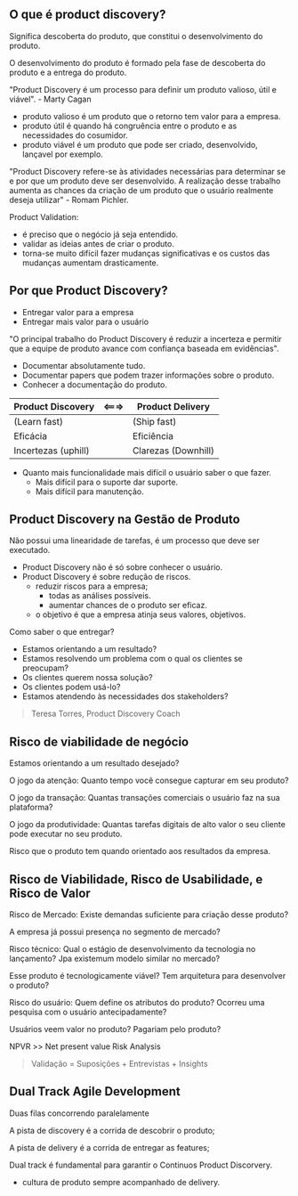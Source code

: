 ## O que é product discovery?
Significa descoberta do produto, que constitui o desenvolvimento do produto.

O desenvolvimento do produto é formado pela fase de descoberta do produto e a entrega do produto.

"Product Discovery é um processo para definir um produto valioso, útil e viável". - Marty Cagan

- produto valioso é um produto que o retorno tem valor para a empresa.
- produto útil é quando há congruência entre o produto e as necessidades do cosumidor.
- produto viável é um produto que pode ser criado, desenvolvido, lançavel por exemplo.

"Product Discovery refere-se às atividades necessárias para determinar se e por que um produto deve ser desenvolvido. A realização desse trabalho aumenta as chances da criação de um produto que o usuário realmente deseja utilizar" - Romam Pichler.

Product Validation: 
  - é preciso que o negócio já seja entendido.
  - validar as ideias antes de criar o produto.
  - torna-se muito difícil fazer mudanças significativas e os custos das mudanças aumentam drasticamente.

## Por que Product Discovery?
- Entregar valor para a empresa
- Entregar mais valor para o usuário

"O principal trabalho do Product Discovery é reduzir a incerteza e permitir que a equipe de produto avance com confiança baseada em evidências".

- Documentar absolutamente tudo.
- Documentar papers que podem trazer informações sobre o produto.
- Conhecer a documentação do produto.

|Product Discovery| <===> |Product Delivery|
|-|-|-|
|(Learn fast)       | |(Ship fast)|
|Eficácia| |Eficiência|
|Incertezas (uphill)| | Clarezas (Downhill)|

- Quanto mais funcionalidade mais difícil o usuário saber o que fazer.
  - Mais difícil para o suporte dar suporte.
  - Mais difícil para manutenção.


## Product Discovery na Gestão de Produto

Não possui uma linearidade de tarefas, é um processo que deve ser executado.

- Product Discovery não é só sobre conhecer o usuário.
- Product Discovery é sobre redução de riscos.
  - reduzir riscos para a empresa;
    - todas as análises possíveis.
    - aumentar chances de o produto ser eficaz.
  - o objetivo é que a empresa atinja seus valores, objetivos.

Como saber o que entregar?

- Estamos orientando a um resultado?
- Estamos resolvendo um problema com o qual os clientes se preocupam?
- Os clientes querem nossa solução?
- Os clientes podem usá-lo?
- Estamos atendendo às necessidades dos stakeholders?
> Teresa Torres, Product Discovery Coach

## Risco de viabilidade de negócio

Estamos orientando a um resultado desejado?

O jogo da atenção: Quanto tempo você consegue capturar em seu produto?

O jogo da transação: Quantas transações comerciais o usuário faz na sua plataforma?

O jogo da produtividade: Quantas tarefas digitais de alto valor o seu cliente pode executar no seu produto.


Risco que o produto tem quando orientado aos resultados da empresa.


## Risco de Viabilidade, Risco de Usabilidade, e Risco de Valor

Risco de Mercado: Existe demandas suficiente para criação desse produto?

A empresa já possui presença no segmento de mercado?

Risco técnico: Qual o estágio de desenvolvimento da tecnologia no lançamento? Jpa existemum modelo similar no mercado?

Esse produto é tecnologicamente viável? Tem arquitetura para desenvolver o produto?

Risco do usuário: Quem define os atributos do produto? Ocorreu uma pesquisa com o usuário antecipadamente?

Usuários veem valor no produto? Pagariam pelo produto?

NPVR >> Net present value Risk Analysis

>Validação = Suposições + Entrevistas + Insights










## Dual Track Agile Development

Duas filas concorrendo paralelamente

A pista de discovery é a corrida de descobrir o produto;

A pista de delivery é a corrida de entregar as features;

Dual track é fundamental para garantir o Continuos Product Discorvery.
  - cultura de produto sempre acompanhado de delivery.

